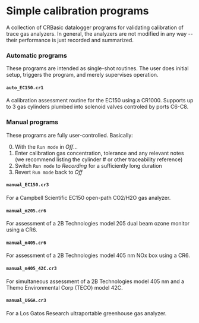 Simple calibration programs
===========================

A collection of CRBasic datalogger programs for validating calibration of trace
gas analyzers. In general, the analyzers are not modified in any way -- their
performance is just recorded and summarized.

### Automatic programs

These programs are intended as single-shot routines. The user does initial
setup, triggers the program, and merely supervises operation.

#### `auto_EC150.cr1`

A calibration assessment routine for the EC150 using a CR1000. Supports up
to 3 gas cylinders plumbed into solenoid valves controled by ports C6-C8. 


### Manual programs 

These programs are fully user-controlled. Basically:

0. With the `Run mode` in *Off*...
1. Enter calibration gas concentration, tolerance and any relevant notes (we
   recommend listing the cylinder # or other traceability reference)
2. Switch `Run mode` to *Recording* for a sufficiently long duration
3. Revert `Run mode` back to *Off*

#### `manual_EC150.cr3`

For a Campbell Scientific EC150 open-path CO2/H2O gas analyzer. 

#### `manual_m205.cr6`

For assessment of a 2B Technologies model 205 dual beam ozone monitor using a CR6.

#### `manual_m405.cr6`

For assessment of a 2B Technologies model 405 nm NOx box using a CR6.

#### `manual_m405_42C.cr3`

For simultaneous assessment of a 2B Technologies model 405 nm and a Themo
Environmental Corp (TECO) model 42C.

#### `manual_UGGA.cr3`

For a Los Gatos Research ultraportable greenhouse gas analyzer.

